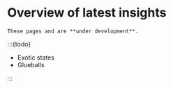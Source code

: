 # Overview of latest insights

```{warning}
These pages and are **under development**.
```

:::{todo}

- Exotic states
- Glueballs

:::
